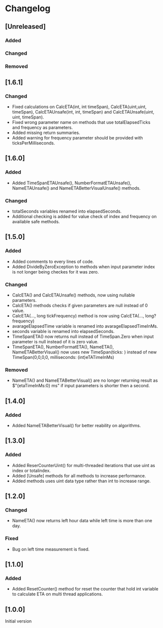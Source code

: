 # Changelog

## [Unreleased]

### Added

### Changed

### Removed

## [1.6.1]

### Changed
* Fixed calculations on CalcETA(int, int timeSpan), CalcETA(uint,uint, timeSpan), CalcETAUnsafe(int, int, timeSpan) and CalcETAUnsafe(uint, uint, timeSpan).
* Fixed wrong parameter name on methods that use totalElapsedTicks and frequency as parameters.
* Added missing return summaries.
* Added warning for frequency parameter should be provided with ticksPerMilliseconds.

## [1.6.0]

### Added
* Added TimeSpanETAUnsafe(), NumberFormatETAUnsafe(), NameETAUnsafe() and NameETABetterVisualUnsafe() methods.

### Changed
* totalSeconds variables renamed into elapsedSeconds.
* Additional checking is added for value check of index and frequency on available safe methods.

## [1.5.0]

### Added
* Added comments to every lines of code.
* Added DivideByZeroException to methods when input parameter index is not longer being checkes for it was zero.

### Changed
* CalcETA() and CalcETAUnsafe() methods, now using nullable parameters.
* CalcETA() methods checks if given parameters are null instead of 0 value.
* CalcETA(..., long tickFrequency) method is now using CalcETA(..., long? frequency)
* avarageElapsedTime variable is renamed into avarageElapsedTimeInMs.
* seconds variable is renamed into elapsedSeconds.
* TimeSpanETA() now returns null instead of TimeSpan.Zero when input parameter is null instead of it is zero value.
* TimeSpanETA(), NumberFormatETA(), NameETA(), NameETABetterVisual() now uses new TimeSpan(ticks: ) instead of new TimeSpan(0,0,0,0, milliseconds: (int)eTATimeInMs)

### Removed
  * NameETA() and NameETABetterVisual() are no longer returning result as $"{etaTimeInMs:0} ms" if input parameters is shorter then a second.

## [1.4.0]

### Added
 * Added NameETABetterVisual() for better reability on algorithms.

## [1.3.0]

### Added
 * Added ReserCounterUint() for multi-threaded iterations that use uint as index or totalindex.
 * Added [Unsafe] methods for all methods to increase performance.
 * Added methods uses uint data type rather than int to increase range.

## [1.2.0]

### Changed
 * NameETA() now returns left hour data while left time is more than one day.
### Fixed
 * Bug on left time measurement is fixed.

## [1.1.0]

### Added
 * Added ResetCounter() method for reset the counter that hold int variable to calculate ETA on multi thread applications.

## [1.0.0]
Initial version
